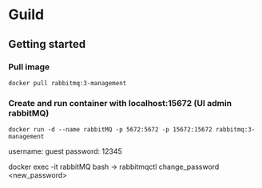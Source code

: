 # Guild

## Getting started

### Pull image

```
docker pull rabbitmq:3-management
```

### Create and run container with localhost:15672 (UI admin rabbitMQ)

```
docker run -d --name rabbitMQ -p 5672:5672 -р 15672:15672 rabbitmq:3-management
```

username: guest
password: 12345

docker exec -it rabbitMQ bash
-> rabbitmqctl change_password <user> <new_password>
